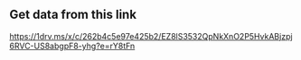 ## Get data from this link
https://1drv.ms/x/c/262b4c5e97e425b2/EZ8lS3532QpNkXnO2P5HvkABjzpj6RVC-US8abgpF8-yhg?e=rY8tFn
